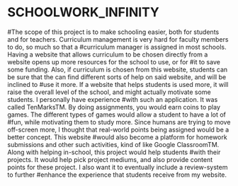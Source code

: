 # SCHOOLWORK_INFINITY

#The scope of this project is to make schooling easier, both for students and for teachers. Curriculum management is very hard for faculty members to do, so much so that a #curriculum manager is assigned in most schools. Having a website that allows curriculum to be chosen directly from a website opens up more resources for the school to use, or for #it to save some funding. Also, if curriculum is chosen from this website, students can be sure that the can find different sorts of help on said website, and will be inclined to #use it more. If a website that helps students is used more, it will raise the overall level of the school, and might actually motivate some students. I personally have experience #with such an application. It was called TenMarksTM. By doing assignments, you would earn coins to play games. The different types of games would allow a student to have a lot of #fun, while motivating them to study more. Since humans are trying to move off-screen more, I thought that real-world points being assigned would be a better concept. This website #would also become a platform for homework submissions and other such activities, kind of like Google ClassroomTM. Along with helping in-school, this project would help students #with their projects. It would help pick project mediums, and also provide content points for these project. I also want it to eventually include a review-system to further #enhance the experience that students receive from my website.
